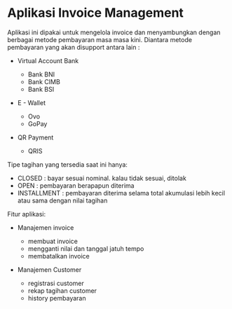 # Aplikasi Invoice Management

Aplikasi ini dipakai untuk mengelola invoice dan menyambungkan dengan berbagai metode pembayaran masa masa kini.
Diantara metode pembayaran yang akan disupport antara lain :
* Virtual Account Bank
  * Bank BNI
  * Bank CIMB
  * Bank BSI
  
* E - Wallet
  * Ovo
  * GoPay
  
* QR Payment
  * QRIS

Tipe tagihan yang tersedia saat ini hanya:
  * CLOSED : bayar sesuai nominal. kalau tidak sesuai, ditolak
  * OPEN : pembayaran berapapun diterima
  * INSTALLMENT : pembayaran diterima selama total akumulasi lebih kecil atau sama dengan nilai tagihan

Fitur aplikasi:

* Manajemen invoice
  * membuat invoice
  * mengganti nilai dan tanggal jatuh tempo
  * membatalkan invoice

* Manajemen Customer
  * registrasi customer
  * rekap tagihan customer
  * history pembayaran